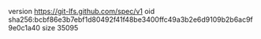 version https://git-lfs.github.com/spec/v1
oid sha256:bcbf86e3b7ebf1d80492f41f48be3400ffc49a3b2e6d9109b2b6ac9f9e0c1a40
size 35095
